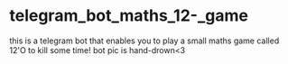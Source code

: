 # telegram_bot_maths_12-_game
this is a telegram bot that enables you to play a small maths game called 12'O to kill some time! bot pic is hand-drown&lt;3
